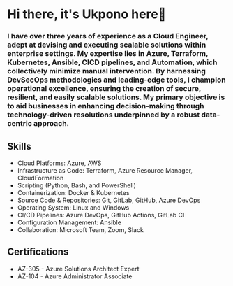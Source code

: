 # Hi there, it's Ukpono here👋

### I have over three years of experience as a Cloud Engineer, adept at devising and executing scalable solutions within enterprise settings. My expertise lies in Azure, Terraform, Kubernetes, Ansible, CICD pipelines, and Automation, which collectively minimize manual intervention. By harnessing DevSecOps methodologies and leading-edge tools, I champion operational excellence, ensuring the creation of secure, resilient, and easily scalable solutions. My primary objective is to aid businesses in enhancing decision-making through technology-driven resolutions underpinned by a robust data-centric approach.

## Skills
- Cloud Platforms: Azure, AWS
- Infrastructure as Code: Terraform, Azure Resource Manager, CloudFormation
- Scripting (Python, Bash, and PowerShell)
- Containerization: Docker & Kubernetes
- Source Code & Repositories: Git, GitLab, GitHub, Azure DevOps
- Operating System: Linux and Windows
- CI/CD Pipelines: Azure DevOps, GitHub Actions, GitLab CI
- Configuration Management: Ansible
- Collaboration: Microsoft Team, Zoom, Slack

## Certifications
- AZ-305 - Azure Solutions Architect Expert
- AZ-104 - Azure Administrator Associate

<!--
**ukponoobott/ukponoobott** is a ✨ _special_ ✨ repository because its `README.md` (this file) appears on your GitHub profile.

Here are some ideas to get you started:

- 🔭 I’m currently working on ...
- 🌱 I’m currently learning ...
- 👯 I’m looking to collaborate on ...
- 🤔 I’m looking for help with ...
- 💬 Ask me about ...
- 📫 How to reach me: ...
- 😄 Pronouns: ...
- ⚡ Fun fact: ...
-->
